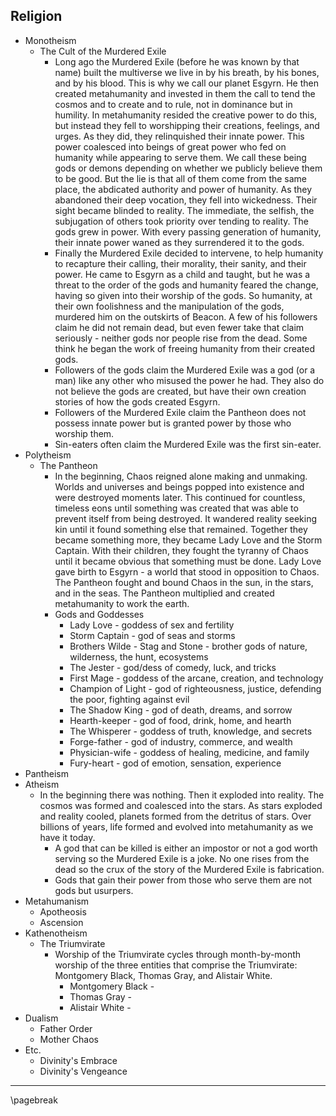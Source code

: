 ## Religion

* Monotheism
    * The Cult of the Murdered Exile
        * Long ago the Murdered Exile (before he was known by that name) built the multiverse we live in by his breath, by his bones, and by his blood. This is why we call our planet Esgyrn. He then created metahumanity and invested in them the call to tend the cosmos and to create and to rule, not in dominance but in humility. In metahumanity resided the creative power to do this, but instead they fell to worshipping their creations, feelings, and urges. As they did, they relinquished their innate power. This power coalesced into beings of great power who fed on humanity while appearing to serve them. We call these being gods or demons depending on whether we publicly believe them to be good. But the lie is that all of them come from the same place, the abdicated authority and power of humanity. As they abandoned their deep vocation, they fell into wickedness. Their sight became blinded to reality. The immediate, the selfish, the subjugation of others took priority over tending to reality. The gods grew in power. With every passing generation of humanity, their innate power waned as they surrendered it to the gods.
        * Finally the Murdered Exile decided to intervene, to help humanity to recapture their calling, their morality, their sanity, and their power. He came to Esgyrn as a child and taught, but he was a threat to the order of the gods and humanity feared the change, having so given into their worship of the gods. So humanity, at their own foolishness and the manipulation of the gods, murdered him on the outskirts of Beacon. A few of his followers claim he did not remain dead, but even fewer take that claim seriously - neither gods nor people rise from the dead. Some think he began the work of freeing humanity from their created gods.
        * Followers of the gods claim the Murdered Exile was a god (or a man) like any other who misused the power he had. They also do not believe the gods are created, but have their own creation stories of how the gods created Esgyrn.
        * Followers of the Murdered Exile claim the Pantheon does not possess innate power but is granted power by those who worship them.
        * Sin-eaters often claim the Murdered Exile was the first sin-eater.
* Polytheism
    * The Pantheon
        * In the beginning, Chaos reigned alone making and unmaking. Worlds and universes and beings popped into existence and were destroyed moments later. This continued for countless, timeless eons until something was created that was able to prevent itself from being destroyed. It wandered reality seeking kin until it found something else that remained. Together they became something more, they became Lady Love and the Storm Captain. With their children, they fought the tyranny of Chaos until it became obvious that something must be done. Lady Love gave birth to Esgyrn - a world that stood in opposition to Chaos. The Pantheon fought and bound Chaos in the sun, in the stars, and in the seas. The Pantheon multiplied and created metahumanity to work the earth.
        * Gods and Goddesses
            * Lady Love - goddess of sex and fertility
            * Storm Captain - god of seas and storms
            * Brothers Wilde - Stag and Stone - brother gods of nature, wilderness, the hunt, ecosystems
            * The Jester - god/dess of comedy, luck, and tricks
            * First Mage - goddess of the arcane, creation, and technology
            * Champion of Light - god of righteousness, justice, defending the poor, fighting against evil
            * The Shadow King - god of death, dreams, and sorrow
            * Hearth-keeper - god of food, drink, home, and hearth
            * The Whisperer - goddess of truth, knowledge, and secrets
            * Forge-father - god of industry, commerce, and wealth
            * Physician-wife - goddess of healing, medicine, and family
            * Fury-heart - god of emotion, sensation, experience
* Pantheism
* Atheism
    * In the beginning there was nothing. Then it exploded into reality. The cosmos was formed and coalesced into the stars. As stars exploded and reality cooled, planets formed from the detritus of stars. Over billions of years, life formed and evolved into metahumanity as we have it today.
        * A god that can be killed is either an impostor or not a god worth serving so the Murdered Exile is a joke. No one rises from the dead so the crux of the story of the Murdered Exile is fabrication.
        * Gods that gain their power from those who serve them are not gods but usurpers.
* Metahumanism
    * Apotheosis
    * Ascension
* Kathenotheism
    * The Triumvirate
        * Worship of the Triumvirate cycles through month-by-month worship of the three entities that comprise the Triumvirate: Montgomery Black, Thomas Gray, and Alistair White.
            * Montgomery Black -
            * Thomas Gray -
            * Alistair White -
* Dualism
    * Father Order
    * Mother Chaos
* Etc.
    * Divinity's Embrace
    * Divinity's Vengeance

* * * * * * * * * * * * * * * * * * * * * * * * * * * * * * * * * * * * * * * *

\pagebreak
